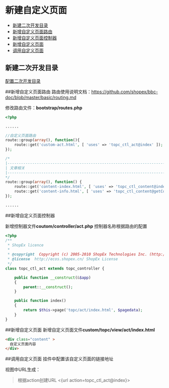 # 新建自定义页面

- [新建二次开发目录](#create_custom)
- [新增自定义页面路由](#create_routes)
- [新增自定义页面控制器](#create_ctl)
- [新增自定义页面](#create_view)
- [调用自定义页面](#use)

<a name="create_custom"></a>
## 新建二次开发目录
[配置二次开发目录](./conf.md)

<a name="create_routes"></a>
##新增自定义页面路由
路由使用说明文档：https://github.com/shopex/bbc-doc/blob/master/basic/routing.md

修改路由文件：**bootstrap/routes.php**
```php
<?php

......

//自定义页面路由
route::group(array(), function(){
    route::get('custom-act.html', [ 'uses' => 'topc_ctl_act@index' ]);
});

/*
|--------------------------------------------------------------------------
| 文章相关
|--------------------------------------------------------------------------
*/
route::group(array(), function() {
    route::get('content-index.html', [ 'uses' => 'topc_ctl_content@index' ]);
    route::get('content-info.html', [ 'uses' => 'topc_ctl_content@getContentInfo' ]);
});

......

```
<a name="create_ctl"></a>
##新增自定义页面控制器

新增控制器文件**coutom/controller/act.php**
控制器名称根据路由的配置
```php
<?php
/**
 * ShopEx licence
 *
 * @copyright  Copyright (c) 2005-2010 ShopEx Technologies Inc. (http://www.shopex.cn)
 * @license  http://ecos.shopex.cn/ ShopEx License
 */
class topc_ctl_act extends topc_controller {

    public function __construct(&$app)
    {
        parent::__construct();
    }

    public function index()
    {
        return $this->page('topc/act/index.html', $pagedata);
    }
}
```

<a name="create_view"></a>
##新增自定义页面
新增自定义页面文件**custom/topc/view/act/index.html**
```html
<div class="content" >
  自定义页面内容
</div>
```

<a name="use"></a>
##调用自定义页面
挂件中配置该自定义页面的链接地址

视图中URL生成：
>根据action创建URL <{url action=topc_ctl_act@index}>
